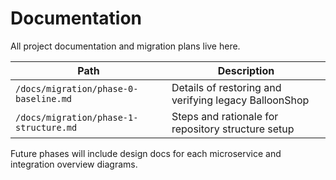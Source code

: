 # Documentation

All project documentation and migration plans live here.

| Path | Description |
|------|--------------|
| `/docs/migration/phase-0-baseline.md` | Details of restoring and verifying legacy BalloonShop |
| `/docs/migration/phase-1-structure.md` | Steps and rationale for repository structure setup |

Future phases will include design docs for each microservice and integration overview diagrams.

